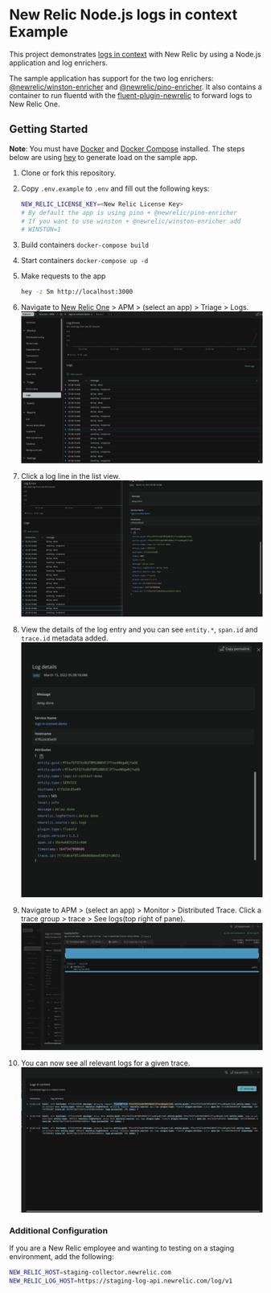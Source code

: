 # New Relic Node.js logs in context Example

This project demonstrates [logs in context](https://docs.newrelic.com/docs/logs/logs-context/logs-in-context/) with New Relic by using a Node.js application and log enrichers.

The sample application has support for the two log enrichers: [@newrelic/winston-enricher](https://github.com/newrelic/newrelic-node-log-extensions/tree/main/packages/winston-log-enricher) and [@newrelic/pino-enricher](https://github.com/newrelic/newrelic-node-log-extensions/tree/main/packages/pino-log-enricher).  It also contains a container to run fluentd with the [fluent-plugin-newrelic](https://github.com/newrelic/newrelic-fluentd-output) to forward logs to New Relic One.

## Getting Started
**Note**: You must have [Docker](https://docs.docker.com/get-docker/) and [Docker Compose](https://docs.docker.com/compose/install/) installed.  The steps below are using [hey](https://github.com/rakyll/hey) to generate load on the sample app.

 1. Clone or fork this repository.
 1. Copy `.env.example` to `.env` and fill out the following keys:
    ```sh
    NEW_RELIC_LICENSE_KEY=<New Relic License Key>
    # By default the app is using pino + @newrelic/pino-enricher
    # If you want to use winston + @newrelic/winston-enricher add
    # WINSTON=1
    ```
 1. Build containers `docker-compose build`
 1. Start containers `docker-compose up -d`
 1. Make requests to the app
    ```sh
    hey -z 5m http://localhost:3000
    ```
 1. Navigate to [New Relic One](https://one.newrelic.com) > APM > (select an app) > Triage > Logs.
![logs in context landing](./images/logs-in-context-landing.png?raw=true "logs in context landing")

 1. Click a log line in the list view.
![log list with details](./images/log-list-with-details.png?raw=true "log list with details")

 1. View the details of the log entry and you can see `entity.*`, `span.id` and `trace.id` metadata added.
![log details](./images/log-details.png?raw=true "log details")

 1. Navigate to APM > (select an app) > Monitor > Distributed Trace.  Click a trace group > trace > See logs(top right of pane).
![distributed tracing](./images/dt-with-logs.png?raw=true "distributed tracing")

 1. You can now see all relevant logs for a given trace.
![logs for trace](./images/dt-with-log-details.png?raw=true "logs for trace")

### Additional Configuration

If you are a New Relic employee and wanting to testing on a staging environment, add the following:


```sh
NEW_RELIC_HOST=staging-collector.newrelic.com
NEW_RELIC_LOG_HOST=https://staging-log-api.newrelic.com/log/v1
```


